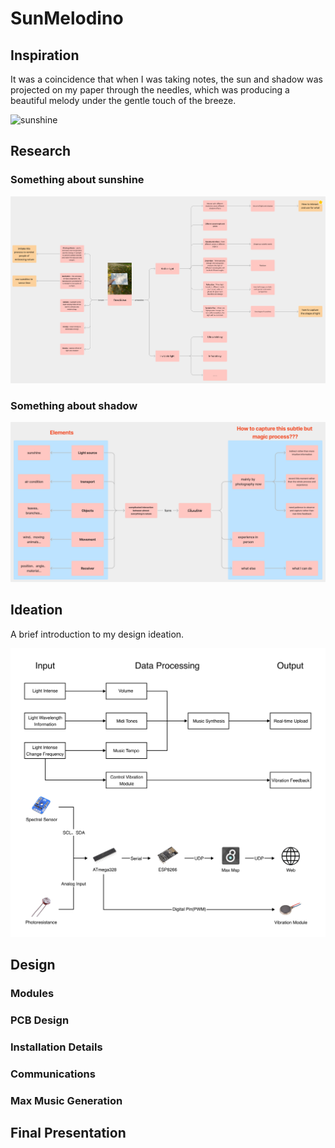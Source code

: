 # SunMelodino

## Inspiration

It was a coincidence that when I was taking notes, the sun and shadow was projected on my paper through the needles, which was producing a beautiful melody under the gentle touch of the breeze.

![sunshine](./Inspiration/sunshine.png) 

## Research

### Something about sunshine

![sunshine](./Research/research.png) 

### Something about shadow

![sunshine](./Research/thought.png) 

## Ideation

A brief introduction to my design ideation.

![ideation](./Ideation/ideation.png) 

## Design

### Modules

### PCB Design

### Installation Details

### Communications

### Max Music Generation

## Final Presentation 

